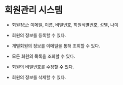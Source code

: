 # 회원관리 시스템

- 회원정보: 이메일, 이름, 비밀번호, 회원식별번호, 성별, 나이

- 회원의 정보를 등록할 수 있다.
- 개별회원의 정보를 이메일을 통해 조회할 수 있다.
- 모든 회원의 목록을 조회할 수 있다.
- 회원의 비밀번호를 수정할 수 있다.
- 회원의 정보를 삭제할 수 있다.